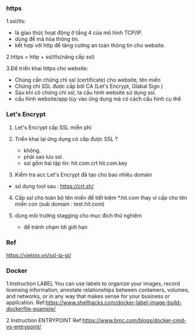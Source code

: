 ### https
1.ssl/tls:
- là giao thức hoạt động ở tầng 4 của mô hình TCP/IP.
- dùng để mã hóa thông tin.
- kết hợp với http để tăng cường an toàn thông tin cho website.

2.https = http + ssl/tls(nâng cấp ssl)

3.Để triển khai https cho website:
  - Chúng cần chứng chỉ ssl (certificate) cho website, tên miền
  - Chứng chỉ SSL được cấp bởi CA (Let's Encrypt, Glabal Sign )
  - Sau khi có chứng chỉ ssl, ta cấu hình website sử dụng ssl.
  - cấu hình website/app tùy vào ứng dụng mà có cách cấu hình cụ thể

### Let's Encrypt
1. Let's Encrypt cấp SSL miễn phí
2. Triển khai lại ứng dụng có cấp được SSL ?
   - không.
   - phải sao lưu ssl.
   - ssl gồm hai tập tin:
     hit.com.crt
     hit.com.key

3. Kiểm tra acc Let's Encrypt đã tạo cho bao nhiêu domain
  - sử dụng tool sau : https://crt.sh/

4. Cấp ssl cho toàn bộ tên miền để tiết kiệm
  *.hit.com thay vì cấp cho tên miền con (sub domain : test.hit.com)

5. dùng môi trường stagging cho mục đích thử nghiệm
   - để tránh chạm tới giới hạn

### Ref
https://vietnix.vn/ssl-la-gi/

### Docker
1.Instruction LABEL
You can use labels to organize your images, record licensing information, annotate relationships between containers, volumes, and networks, or in any way that makes sense for your business or application.
Ref:https://www.shellhacks.com/docker-label-image-build-dockerfile-example/

2.Instruction ENTRYPOINT
Ref:https://www.bmc.com/blogs/docker-cmd-vs-entrypoint/

